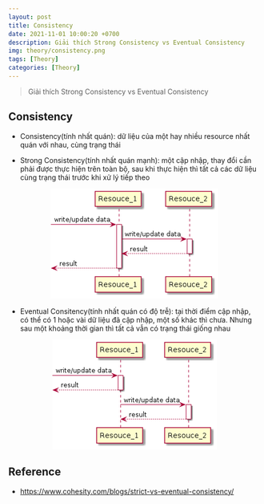 ```yaml
---
layout: post
title: Consistency
date: 2021-11-01 10:00:20 +0700
description: Giải thích Strong Consistency vs Eventual Consistency
img: theory/consistency.png
tags: [Theory]
categories: [Theory]
---
```


> Giải thích Strong Consistency vs Eventual Consistency

## Consistency

- Consistency(tính nhất quán): dữ liệu của một hay nhiều resource nhất quán với nhau, cùng trạng thái

- Strong Consistency(tính nhất quán mạnh): một cập nhập, thay đổi cần phải được thực hiện trên toàn bộ, sau khi thực hiện thì tất cả các dữ liệu cùng trạng thái trước khi xử lý tiếp theo

<div align="center">
    <img src="/assets/img/theory/strong_consistency.png"/>
</div>

- Eventual Consitency(tính nhất quán có độ trễ): tại thời điểm cập nhập, có thể có 1 hoặc vài dữ liệu đã cập nhập, một số khác thì chưa. Nhưng sau một khoảng thời gian thì tất cả vẫn có trạng thái giống nhau

<div align="center">
    <img src="/assets/img/theory/eventual_consistency.png"/>
</div>

## Reference

- <https://www.cohesity.com/blogs/strict-vs-eventual-consistency/>